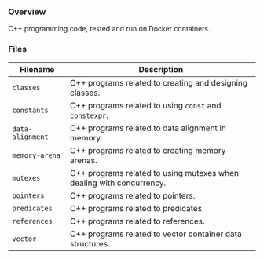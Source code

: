 ### Overview

C++ programming code, tested and run on Docker containers.

### Files

| Filename         | Description                                                          |
|------------------|----------------------------------------------------------------------|
| `classes`        | C++ programs related to creating and designing classes.              |
| `constants`      | C++ programs related to using `const` and `constexpr`.               |
| `data-alignment` | C++ programs related to data alignment in memory.                    |
| `memory-arena`   | C++ programs related to creating memory arenas.                      |
| `mutexes`        | C++ programs related to using mutexes when dealing with concurrency. |
| `pointers`       | C++ programs related to pointers.                                    |
| `predicates`     | C++ programs related to predicates.                                  |
| `references`     | C++ programs related to references.                                  |
| `vector`         | C++ programs related to vector container data structures.            |